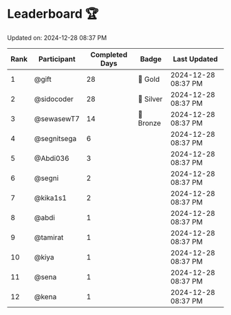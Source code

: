 # Leaderboard 🏆

Updated on: 2024-12-28 08:37 PM

| Rank | Participant       | Completed Days | Badge      | Last Updated         |
|------|-------------------|----------------|------------|----------------------|
| 1    | @gift             | 28             | 🏅 Gold     | 2024-12-28 08:37 PM |
| 2    | @sidocoder        | 28             | 🥈 Silver   | 2024-12-28 08:37 PM |
| 3    | @sewasewT7        | 14             | 🥉 Bronze   | 2024-12-28 08:37 PM |
| 4    | @segnitsega       | 6              |            | 2024-12-28 08:37 PM |
| 5    | @Abdi036          | 3              |            | 2024-12-28 08:37 PM |
| 6    | @segni            | 2              |            | 2024-12-28 08:37 PM |
| 7    | @kika1s1          | 2              |            | 2024-12-28 08:37 PM |
| 8    | @abdi             | 1              |            | 2024-12-28 08:37 PM |
| 9    | @tamirat          | 1              |            | 2024-12-28 08:37 PM |
| 10   | @kiya             | 1              |            | 2024-12-28 08:37 PM |
| 11   | @sena             | 1              |            | 2024-12-28 08:37 PM |
| 12   | @kena             | 1              |            | 2024-12-28 08:37 PM |
